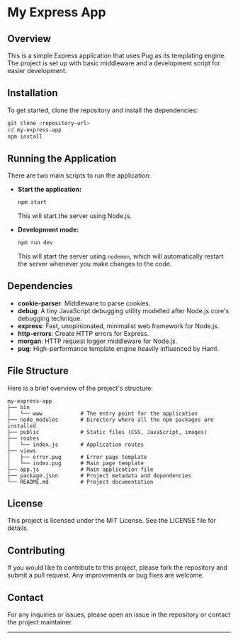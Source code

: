 # My Express App

## Overview

This is a simple Express application that uses Pug as its templating engine. The project is set up with basic middleware and a development script for easier development.

## Installation

To get started, clone the repository and install the dependencies:

```sh
git clone <repository-url>
cd my-express-app
npm install
```

## Running the Application

There are two main scripts to run the application:

- **Start the application:** 
  ```sh
  npm start
  ```
  This will start the server using Node.js.

- **Development mode:** 
  ```sh
  npm run dev
  ```
  This will start the server using `nodemon`, which will automatically restart the server whenever you make changes to the code.

## Dependencies

- **cookie-parser**: Middleware to parse cookies.
- **debug**: A tiny JavaScript debugging utility modelled after Node.js core's debugging technique.
- **express**: Fast, unopinionated, minimalist web framework for Node.js.
- **http-errors**: Create HTTP errors for Express.
- **morgan**: HTTP request logger middleware for Node.js.
- **pug**: High-performance template engine heavily influenced by Haml.

## File Structure

Here is a brief overview of the project's structure:

```
my-express-app
├── bin
│   └── www            # The entry point for the application
├── node_modules       # Directory where all the npm packages are installed
├── public             # Static files (CSS, JavaScript, images)
├── routes
│   └── index.js       # Application routes
├── views
│   ├── error.pug      # Error page template
│   └── index.pug      # Main page template
├── app.js             # Main application file
├── package.json       # Project metadata and dependencies
└── README.md          # Project documentation
```

## License

This project is licensed under the MIT License. See the LICENSE file for details.

## Contributing

If you would like to contribute to this project, please fork the repository and submit a pull request. Any improvements or bug fixes are welcome.

## Contact

For any inquiries or issues, please open an issue in the repository or contact the project maintainer.

---


